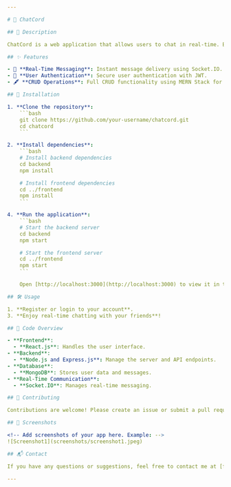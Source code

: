 ```yaml
---

# 💬 ChatCord

## 📖 Description

ChatCord is a web application that allows users to chat in real-time. Built using the MERN stack, it supports all CRUD operations and utilizes Socket.IO for instantaneous message transfer between users.

## ✨ Features

- 📝 **Real-Time Messaging**: Instant message delivery using Socket.IO.
- 🔐 **User Authentication**: Secure user authentication with JWT.
- 🖋️ **CRUD Operations**: Full CRUD functionality using MERN Stack for messages and user authentication.

## 🚀 Installation

1. **Clone the repository**:
    ```bash
    git clone https://github.com/your-username/chatcord.git
    cd chatcord
    ```

2. **Install dependencies**:
    ```bash
    # Install backend dependencies
    cd backend
    npm install

    # Install frontend dependencies
    cd ../frontend
    npm install
    ```

4. **Run the application**:
    ```bash
    # Start the backend server
    cd backend
    npm start

    # Start the frontend server
    cd ../frontend
    npm start
    ```

    Open [http://localhost:3000](http://localhost:3000) to view it in the browser.

## 🛠️ Usage

1. **Register or login to your account**.
3. **Enjoy real-time chatting with your friends**!

## 🧩 Code Overview

- **Frontend**: 
  - **React.js**: Handles the user interface.
- **Backend**: 
  - **Node.js and Express.js**: Manage the server and API endpoints.
- **Database**: 
  - **MongoDB**: Stores user data and messages.
- **Real-Time Communication**: 
  - **Socket.IO**: Manages real-time messaging.

## 🤝 Contributing

Contributions are welcome! Please create an issue or submit a pull request with your improvements.

## 📸 Screenshots

<!-- Add screenshots of your app here. Example: -->
![Screenshot1](screenshots/screenshot1.jpeg)

## 📬 Contact

If you have any questions or suggestions, feel free to contact me at [farhaan8d@gmail.com](mailto:farhaan8d@gmail.com) or connect with me on [LinkedIn](https://www.linkedin.com/in/your-profile](https://www.linkedin.com/in/farhaan-shaikh-422301252/).

---
```

